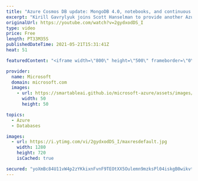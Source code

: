 ```yaml
---
title: "Azure Cosmos DB update: MongoDB 4.0, notebooks, and continuous backup | Azure Friday"
excerpt: "Kirill Gavrylyuk joins Scott Hanselman to provide another Azure Cosmos DB update with several members of the Azure Cosmos DB engineering team.  0:00 – Introduction 2:20 – MongoDB 4.0 (Gahl Levy) 12:30 – Azure Cosmos DB notebooks (Tanuj Mittal) 22:43 – Continuous backups (Govind Kanshi) 31:25 – Wrap-up"
originalUrl: https://youtube.com/watch?v=2gydxodDS_I
type: video
price: Free
length: PT33M35S
publishedDateTime: 2021-05-21T15:31:41Z
heat: 51

featuredContent: "<iframe width=\"800\" height=\"500\" frameborder=\"0\" src=\"https://www.youtube.com/embed/2gydxodDS_I\" allow=\"accelerometer; autoplay; encrypted-media; gyroscope; picture-in-picture\" allowfullscreen></iframe>"

provider:
  name: Microsoft
  domain: microsoft.com
  images:
    - url: https://smartableai.github.io/microsoft-azure/assets/images/organizations/microsoft.com-50x50.jpg
      width: 50
      height: 50

topics:
  - Azure
  - Databases

images:
  - url: https://i.ytimg.com/vi/2gydxodDS_I/maxresdefault.jpg
    width: 1280
    height: 720
    isCached: true

secured: "yoXmBc84U11vW4p2zYKkixnFvnF9TEOtXX5Oulemn9mzksPl04iskgB0wikvtaB8lhPf5Lf/ELxHsQm4jM3p4aV3QVxAPdmuvvevcSzULCmBZ3oqDy6dn/FmPGiRL5Zlt7TZE3EsztjibKdoOnXenBtIwi3UedjYI9Ku/iRhf+gNxhBLtGaQfX4PMErP70UDuoDS1EM7ysgesdl8ogUQqRv/YqhMwVbAqQU1DoIiKi2zT8kLsOKWU7fd78/gbYu1AAXDmAE8xSKDFsU1SiUoy1V6tMTzp/WzD8KBVNn1OSqFRNSUP0C7unOm6cOQ5bj35MqQ8QbeOiv0kI650suDwA+5jeno9AhyDH92Zkv5sDW+eAUEenNmwGiwpCF4VjUi3tHWgIeU+up20e5ib7rgPkLRU7wQzTiGekmGNkQaVH0=;f0MKbf72Jw1lJ6OsPG/Sxg=="
---
```


